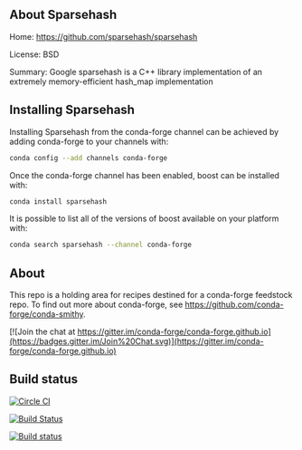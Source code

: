 About Sparsehash
----------------

Home: https://github.com/sparsehash/sparsehash

License: BSD

Summary: Google sparsehash is a C++ library implementation of an extremely memory-efficient hash_map implementation

Installing Sparsehash
---------------------

Installing Sparsehash from the conda-forge channel can be achieved by adding conda-forge to your channels with:

```bash
conda config --add channels conda-forge
```

Once the conda-forge channel has been enabled, boost can be installed with:

```bash
conda install sparsehash
```

It is possible to list all of the versions of boost available on your platform with:

```bash
conda search sparsehash --channel conda-forge
```



About
-----

This repo is a holding area for recipes destined for a conda-forge feedstock repo. To find out more about conda-forge, see https://github.com/conda-forge/conda-smithy.

[![Join the chat at https://gitter.im/conda-forge/conda-forge.github.io](https://badges.gitter.im/Join%20Chat.svg)](https://gitter.im/conda-forge/conda-forge.github.io)


Build status
------------

[![Circle CI](https://circleci.com/gh/conda-forge/staged-recipes/tree/master.svg?style=svg)](https://circleci.com/gh/conda-forge/staged-recipes/tree/master)

[![Build Status](https://travis-ci.org/conda-forge/staged-recipes.svg?branch=master)](https://travis-ci.org/conda-forge/staged-recipes)

[![Build status](https://ci.appveyor.com/api/projects/status/3lju80dibkmowsj5/branch/master?svg=true)](https://ci.appveyor.com/project/conda-forge/staged-recipes/branch/master)

